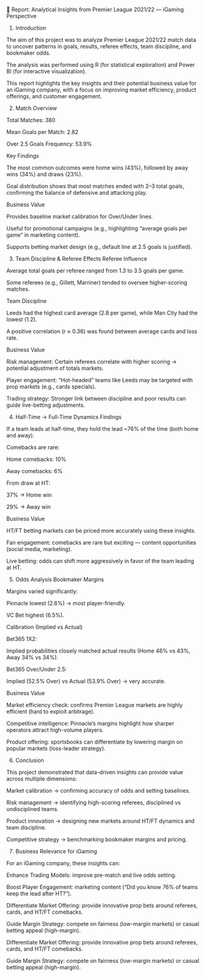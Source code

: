 📑 Report: Analytical Insights from Premier League 2021/22 — iGaming Perspective
1. Introduction

The aim of this project was to analyze Premier League 2021/22 match data to uncover patterns in goals, results, referee effects, team discipline, and bookmaker odds.

The analysis was performed using R (for statistical exploration) and Power BI (for interactive visualization).

This report highlights the key insights and their potential business value for an iGaming company, with a focus on improving market efficiency, product offerings, and customer engagement.

2. Match Overview

Total Matches: 380

Mean Goals per Match: 2.82

Over 2.5 Goals Frequency: 53.9%

Key Findings

The most common outcomes were home wins (43%), followed by away wins (34%) and draws (23%).

Goal distribution shows that most matches ended with 2–3 total goals, confirming the balance of defensive and attacking play.

Business Value

Provides baseline market calibration for Over/Under lines.

Useful for promotional campaigns (e.g., highlighting “average goals per game” in marketing content).

Supports betting market design (e.g., default line at 2.5 goals is justified).



3. Team Discipline & Referee Effects
Referee Influence

Average total goals per referee ranged from 1.3 to 3.5 goals per game.

Some referees (e.g., Gillett, Marriner) tended to oversee higher-scoring matches.

Team Discipline

Leeds had the highest card average (2.8 per game), while Man City had the lowest (1.2).

A positive correlation (r ≈ 0.36) was found between average cards and loss rate.

Business Value

Risk management: Certain referees correlate with higher scoring → potential adjustment of totals markets.

Player engagement: “Hot-headed” teams like Leeds may be targeted with prop markets (e.g., cards specials).

Trading strategy: Stronger link between discipline and poor results can guide live-betting adjustments.



4. Half-Time → Full-Time Dynamics
Findings

If a team leads at half-time, they hold the lead ~76% of the time (both home and away).

Comebacks are rare:

Home comebacks: 10%

Away comebacks: 6%

From draw at HT:

37% → Home win

29% → Away win

Business Value

HT/FT betting markets can be priced more accurately using these insights.

Fan engagement: comebacks are rare but exciting — content opportunities (social media, marketing).

Live betting: odds can shift more aggressively in favor of the team leading at HT.



5. Odds Analysis
Bookmaker Margins

Margins varied significantly:

Pinnacle lowest (2.6%) → most player-friendly.

VC Bet highest (6.5%).

Calibration (Implied vs Actual)

Bet365 1X2:

Implied probabilities closely matched actual results (Home 46% vs 43%, Away 34% vs 34%).

Bet365 Over/Under 2.5:

Implied (52.5% Over) vs Actual (53.9% Over) → very accurate.

Business Value

Market efficiency check: confirms Premier League markets are highly efficient (hard to exploit arbitrage).

Competitive intelligence: Pinnacle’s margins highlight how sharper operators attract high-volume players.

Product offering: sportsbooks can differentiate by lowering margin on popular markets (loss-leader strategy).



6. Conclusion

This project demonstrated that data-driven insights can provide value across multiple dimensions:

Market calibration → confirming accuracy of odds and setting baselines.

Risk management → identifying high-scoring referees, disciplined vs undisciplined teams.

Product innovation → designing new markets around HT/FT dynamics and team discipline.

Competitive strategy → benchmarking bookmaker margins and pricing.

7. Business Relevance for iGaming

For an iGaming company, these insights can:

Enhance Trading Models: improve pre-match and live odds setting.

Boost Player Engagement: marketing content (“Did you know 76% of teams keep the lead after HT?”).

Differentiate Market Offering: provide innovative prop bets around referees, cards, and HT/FT comebacks.

Guide Margin Strategy: compete on fairness (low-margin markets) or casual betting appeal (high-margin).

Differentiate Market Offering: provide innovative prop bets around referees, cards, and HT/FT comebacks.

Guide Margin Strategy: compete on fairness (low-margin markets) or casual betting appeal (high-margin).
